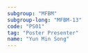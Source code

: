 ```yaml
---
subgroup: "MFBM"
subgroup-long: "MFBM-13"
code: "PS01"
tag: "Poster Presenter"
name: "Yun Min Song"
---
```

